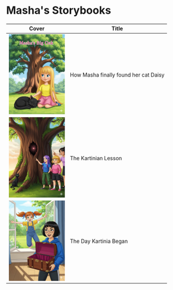 
# Masha's Storybooks

| Cover | Title |
|-------|--------|
| <a href="https://gemini.google.com/share/96067ef7562b"><img width="150" src="covers/cover001.png"></a> | How Masha finally found her cat Daisy |
| <a href="https://gemini.google.com/share/952e0bd26e81"><img width="150" src="covers/cover002.png"></a> | The Kartinian Lesson |
| <a href="https://gemini.google.com/share/b89fa36a29b6"><img width="150" src="covers/cover003.png"></a> | The Day Kartinia Began |


